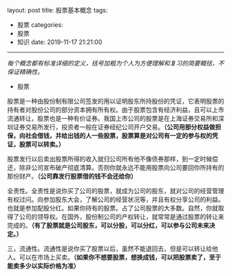 layout: post
title: 股票基本概念
tags:
  - 股票
categories:
  - 股票
  - 知识
date: 2019-11-17 21:21:00
---
*每个概念都有标准详细的定义，括号加粗为个人为方便理解和复习的简要概括，不保证精确性。*

* 股票

股票是一种由股份制有限公司签发的用以证明股东所持股份的凭证，它表明股票的持有者对股份公司的部分资本拥有所有权。由于股票包含有经济利益，且可以上市流通转让，股票也是一种有价证券。我国上市公司的股票是在上海证券交易所和深圳证券交易所发行，投资者一般在证券经纪公司开户交易。**（公司用部分权益做担保，向社会借钱，并给出钱的人一些股票，股票算是对公司有一定的参与权的凭证，股票可以转卖。）**

股票发行以后卖出股票所得的收入就归公司所有他不像债券那样，到一定时候偿还，除非公司宣布破产彻底清算。否则你就永远不能用股票向公司要回你所持有的那份财产。**（公司靠发行股票借的钱不会还给你）**

全责性。全责性是说你买了公司的股票，就成为公司的股东，就对公司的经营管理有权过问。向参加股东大会，了解公司的经营状况等，并且有权分享公司的利益。也就是参加配股分红。如果你持有的股票。占了公司股票的大多数。自然，你就取得了公司的领导权。在国外，股份制公司的产权转让，就常常是通过股票的转让来完成的。**（有了股票就是公司股东，可以分股，可以分红，可以参与公司未来决定。）**

三，流通性。流通性是说你买了股票以后，虽然不能退回去，但是可以转让给他人。可以在市场上买卖。**（如果你不想要股票，想换成钱，可以把股票卖了，至于能卖多少以实际价格为准）**